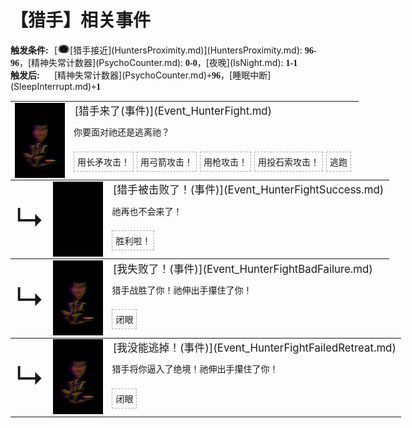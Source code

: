 # 【猎手】相关事件  
<div style="display: inline-block;width:70px; "><b>触发条件: </b></div>[<div style="width:20px;display:inline-block;text-align:center"><img decoding="async" src="../wiki/Sprite/HunterProximity.png" href="a.md" style="max-width:20px;max-height:20px;"></div>[猎手接近](HuntersProximity.md)](HuntersProximity.md): <span style="font-family:ui-monospace"><b>96-96</b></span>，[精神失常计数器](PsychoCounter.md): <span style="font-family:ui-monospace"><b>0-0</b></span>，[夜晚](IsNight.md): <span style="font-family:ui-monospace"><b>1-1</b></span><br><div style="display: inline-block;width:70px; "><b>触发后: </b></div>[精神失常计数器](PsychoCounter.md)<span style="font-family:ui-monospace"><b>+96</b></span>，[睡眠中断](SleepInterrupt.md)<span style="font-family:ui-monospace"><b>+1</b></span>  
<div class="" style="width:800px;margin-bottom:-15px;"><table><tr style="height:10px"><td rowspan=3 style="width:80px"><div class="gamecard" style="width:80px; height:120px;"><a href="Event_HunterFight.md" style="color:black"><img decoding="async" src="../wiki/Sprite/Hunter.png" class="cardimage" style="max-width:80px;max-height:120px;"></a></div></td><td style="font-size: 1.2em">[猎手来了(事件)](Event_HunterFight.md)</td></tr><tr><td>你要面对祂还是逃离祂？</td></tr><tr><td><div style="display:inline-block"><div style="margin-right:5px;padding:5px;border:1px dashed darkgray;display: inline-block">用长矛攻击！</div><div style="margin-right:5px;padding:5px;border:1px dashed darkgray;display: inline-block">用弓箭攻击！</div><div style="margin-right:5px;padding:5px;border:1px dashed darkgray;display: inline-block">用枪攻击！</div><div style="margin-right:5px;padding:5px;border:1px dashed darkgray;display: inline-block">用投石索攻击！</div><div style="margin-right:5px;padding:5px;border:1px dashed darkgray;display: inline-block">逃跑</div></div></td></tr></table></div><div class="" style="width:800px;margin-bottom:-15px;"><table><tr style="height:10px"><td rowspan=3 style="width:45px"><font size=50>↳</font></td><td rowspan=3 style="width:80px"><div class="gamecard" style="width:80px; height:120px;"><a href="Event_HunterFightSuccess.md" style="color:black"><img decoding="async" src="../wiki/Sprite/Darkness.png" class="cardimage" style="max-width:80px;max-height:120px;"></a></div></td><td style="font-size: 1.2em">[猎手被击败了！(事件)](Event_HunterFightSuccess.md)</td></tr><tr><td>祂再也不会来了！</td></tr><tr><td><div style="display:inline-block"><div style="margin-right:5px;padding:5px;border:1px dashed darkgray;display: inline-block">胜利啦！</div></div></td></tr></table></div><div class="" style="width:800px;margin-bottom:-15px;"><table><tr style="height:10px"><td rowspan=3 style="width:45px"><font size=50>↳</font></td><td rowspan=3 style="width:80px"><div class="gamecard" style="width:80px; height:120px;"><a href="Event_HunterFightBadFailure.md" style="color:black"><img decoding="async" src="../wiki/Sprite/Hunter.png" class="cardimage" style="max-width:80px;max-height:120px;"></a></div></td><td style="font-size: 1.2em">[我失败了！(事件)](Event_HunterFightBadFailure.md)</td></tr><tr><td>猎手战胜了你！祂伸出手攥住了你！</td></tr><tr><td><div style="display:inline-block"><div style="margin-right:5px;padding:5px;border:1px dashed darkgray;display: inline-block">闭眼</div></div></td></tr></table></div><div class="" style="width:800px;margin-bottom:-15px;"><table><tr style="height:10px"><td rowspan=3 style="width:45px"><font size=50>↳</font></td><td rowspan=3 style="width:80px"><div class="gamecard" style="width:80px; height:120px;"><a href="Event_HunterFightFailedRetreat.md" style="color:black"><img decoding="async" src="../wiki/Sprite/Hunter.png" class="cardimage" style="max-width:80px;max-height:120px;"></a></div></td><td style="font-size: 1.2em">[我没能逃掉！(事件)](Event_HunterFightFailedRetreat.md)</td></tr><tr><td>猎手将你逼入了绝境！祂伸出手攥住了你！</td></tr><tr><td><div style="display:inline-block"><div style="margin-right:5px;padding:5px;border:1px dashed darkgray;display: inline-block">闭眼</div></div></td></tr></table></div><hr>  


<script>document.title="猎手(事件组) - 卡牌生存百科 Card Survival Wiki";</script>